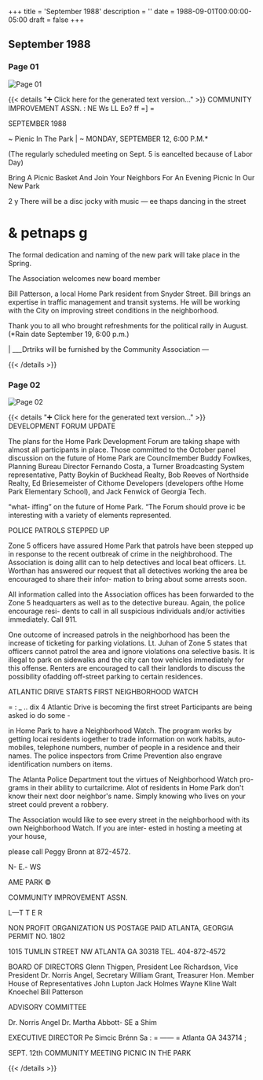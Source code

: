 +++
title = 'September 1988'
description = ''
date = 1988-09-01T00:00:00-05:00
draft = false
+++

## September 1988


### Page 01

![Page 01](/1988-09_01.jpg)

{{< details "➕ Click here for the generated text version..." >}}
COMMUNITY IMPROVEMENT ASSN. :
NE Ws LL Eo? ff =] =

SEPTEMBER 1988

~ Pienic In The Park |
~ MONDAY, SEPTEMBER 12, 6:00 P.M.*

(The regularly scheduled meeting on Sept. 5 is eancelted because of Labor Day)

Bring A Picnic Basket And Join Your Neighbors
For An Evening Picnic In Our New Park

2 y There will be a disc jocky with music —
ee thaps dancing in the street
# & petnaps g

The formal dedication and naming of the new
park will take place in the Spring.

The Association welcomes new board member

Bill Patterson, a local Home Park resident from Snyder
Street. Bill brings an expertise in traffic management
and transit systems. He will be working with the City on
improving street conditions in the neighborhood.

Thank you to all who brought refreshments for the political rally in August.
(*Rain date September 19, 6:00 p.m.)

| ___Drtriks will be furnished by the Community Association —


{{< /details >}}




### Page 02

![Page 02](/1988-09_02.jpg)

{{< details "➕ Click here for the generated text version..." >}}
DEVELOPMENT FORUM UPDATE

The plans for the Home Park
Development Forum are taking shape
with almost all participants in place.
Those committed to the October panel
discussion on the future of Home Park are
Councilmember Buddy Fowlkes,
Planning Bureau Director Fernando
Costa, a Turner Broadcasting System
representative, Patty Boykin of Buckhead
Realty, Bob Reeves of Northside Realty,
Ed Briesemeister of Cithome Developers
(developers ofthe Home Park Elementary
School), and Jack Fenwick of Georgia
Tech.

“what- iffing” on the future of Home Park.
“The Forum should prove ic be interesting
with a variety of elements represented.

POLICE PATROLS STEPPED UP

Zone 5 officers have assured Home Park
that patrols have been stepped up in
response to the recent outbreak of crime
in the neighbrohood. The Association is
doing allit can to help detectives and local
beat officers. Lt. Worthan has answered
our request that all detectives working the
area be encouraged to share their infor-
mation to bring about some arrests soon.

All information called into the Association
offices has been forwarded to the Zone 5
headquarters as well as to the detective
bureau. Again, the police encourage resi-
dents to call in all suspicious individuals
and/or activities immediately. Call 911.

One outcome of increased patrols in the
neighborhood has been the increase of
ticketing for parking violations. Lt. Juhan
of Zone 5 states that officers cannot
patrol the area and ignore violations ona
selective basis. It is illegal to park on
sidewalks and the city can tow vehicles
immediately for this offense. Renters are
encouraged to call their landlords to
discuss the possibility ofadding off-street
parking to certain residences.

ATLANTIC DRIVE STARTS
FIRST NEIGHBORHOOD WATCH

= : _ .. dix 4 Atlantic Drive is becoming the first street
Participants are being asked io do some -

in Home Park to have a Neighborhood
Watch. The program works by getting
locai residents iogether to trade
information on work habits, auto-
mobiles, telephone numbers, number of
people in a residence and their names.
The police inspectors from Crime
Prevention also engrave identification
numbers on items.

The Atlanta Police Department tout the
virtues of Neighborhood Watch pro-
grams in their ability to curtailcrime. Alot
of residents in Home Park don't know
their next door neighbor's name. Simply
knowing who lives on your street could
prevent a robbery.

The Association would like to see every
street in the neighborhood with its own
Neighborhood Watch. If you are inter-
ested in hosting a meeting at your house,

please call Peggy Bronn at 872-4572.

N- E.- WS

AME PARK ©

COMMUNITY IMPROVEMENT ASSN.

L—T T E R

NON PROFIT
ORGANIZATION
US POSTAGE PAID
ATLANTA, GEORGIA
PERMIT NO. 1802

1015 TUMLIN STREET NW ATLANTA GA 30318 TEL. 404-872-4572

BOARD OF DIRECTORS
Glenn Thigpen, President
Lee Richardson, Vice President
Dr. Norris Angel, Secretary
William Grant, Treasurer
Hon. Member House of
Representatives John Lupton
Jack Holmes
Wayne Kline
Walt Knoechel
Bill Patterson

ADVISORY COMMITTEE

Dr. Norris Angel
Dr. Martha Abbott- SE a
Shim

EXECUTIVE DIRECTOR
Pe Simcic Brénn Sa : = ——
= Atlanta GA 343714 ;

SEPT. 12th COMMUNITY MEETING
PICNIC IN THE PARK

{{< /details >}}


